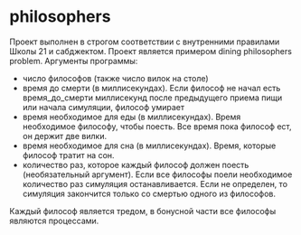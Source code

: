 # philosophers
Проект выполнен в строгом соответствии с внутренними правилами Школы 21 и сабджектом.
Проект является примером dining philosophers problem.
Аргументы программы:
- число философов (также число вилок на столе)
- время до смерти (в миллисекундах). Если философ не начал есть время_до_смерти миллисекунд после предыдущего приема пищи или начала симуляции, философ умирает
- время необходимое для еды (в миллисекундах). Время необходимое философу, чтобы поесть. Все время пока философ ест, он держит две вилки.
- время необходимое для сна (в миллисекундах). Время, которые философ тратит на сон.
- количество раз, которое каждый философ должен поесть (необязательный аргумент). Если все философы поели необходимое количество раз симуляция останавливается. Если не определен, то симуляция закончится только со смертью одного из философов.

Каждый философ является тредом, в бонусной части все философы являются процессами.
